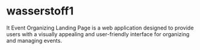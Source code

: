 # wasserstoff1
It Event Organizing Landing Page is a web application designed to provide users with a visually appealing and user-friendly interface for organizing and managing events.
